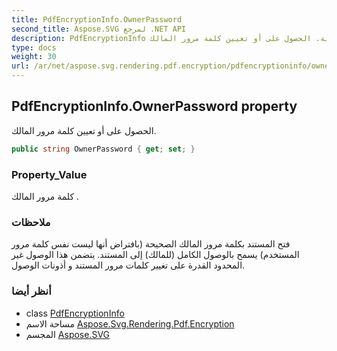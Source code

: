 ```yaml
---
title: PdfEncryptionInfo.OwnerPassword
second_title: Aspose.SVG لمرجع .NET API
description: PdfEncryptionInfo ملكية. الحصول على أو تعيين كلمة مرور المالك.
type: docs
weight: 30
url: /ar/net/aspose.svg.rendering.pdf.encryption/pdfencryptioninfo/ownerpassword/
---
```

## PdfEncryptionInfo.OwnerPassword property

الحصول على أو تعيين كلمة مرور المالك.

```csharp
public string OwnerPassword { get; set; }
```

### Property_Value

كلمة مرور المالك .

### ملاحظات

فتح المستند بكلمة مرور المالك الصحيحة (بافتراض أنها ليست نفس كلمة مرور المستخدم) يسمح بالوصول الكامل (للمالك) إلى المستند. يتضمن هذا الوصول غير المحدود القدرة على تغيير كلمات مرور المستند و أذونات الوصول.

### أنظر أيضا

* class [PdfEncryptionInfo](../)
* مساحة الاسم [Aspose.Svg.Rendering.Pdf.Encryption](../../pdfencryptioninfo/)
* المجسم [Aspose.SVG](../../../)


